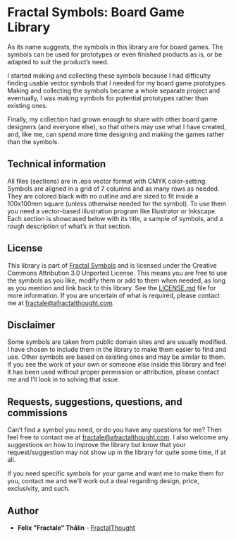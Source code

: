 # Fractal Symbols: Board Game Library

As its name suggests, the symbols in this library are for board games. The symbols can be used for prototypes or even finished products as is, or be adapted to suit the product’s need.

I started making and collecting these symbols because I had difficulty finding usable vector symbols that I needed for my board game prototypes. Making and collecting the symbols became a whole separate project and eventually, I was making symbols for potential prototypes rather than existing ones.

Finally, my collection had grown enough to share with other board game designers (and everyone else), so that others may use what I have created, and, like me, can spend more time designing and making the games rather than the symbols.

## Technical information
All files (sections) are in .eps vector format with CMYK color-setting. Symbols are aligned in a grid of 7 columns and as many rows as needed. They are colored black with no outline and are sized to fit inside a 100x100mm square (unless otherwise needed for the symbol). To use them you need a vector-based illustration program like Illustrator or Inkscape. Each section is showcased below with its title, a sample of symbols, and a rough description of what’s in that section.

## License
This library is part of [Fractal Symbols](http://afractalthought.com/fractal-symbols/) and is licensed under the Creative Commons Attribution 3.0 Unported License. This means you are free to use the symbols as you like, modify them or add to them when needed, as long as you mention and link back to this library. See the [LICENSE.md](LICENSE.md) file for more information. If you are uncertain of what is required, please contact me at fractale@afractalthought.com.

## Disclaimer
Some symbols are taken from public domain sites and are usually modified. I have chosen to include them in the library to make them easier to find and use. Other symbols are based on existing ones and may be similar to them. If you see the work of your own or someone else inside this library and feel it has been used without proper permission or attribution, please contact me and I’ll look in to solving that issue.

## Requests, suggestions, questions, and commissions
Can’t find a symbol you need, or do you have any questions for me? Then feel free to contact me at fractale@afractalthought.com. I also welcome any suggestions on how to improve the library but know that your request/suggestion may not show up in the library for quite some time, if at all.

If you need specific symbols for your game and want me to make them for you, contact me and we’ll work out a deal regarding design, price, exclusivity, and such.

## Author

* **Felix "Fractale" Thålin** - [FractalThought](https://github.com/FractalThought)
